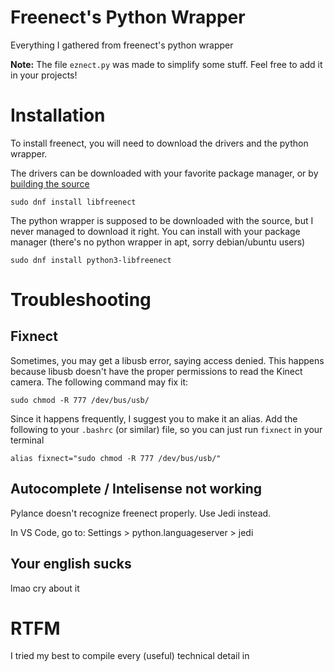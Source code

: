 # Freenect's Python Wrapper
Everything I gathered from freenect's python wrapper

 **Note:** The file `eznect.py` was made to simplify some stuff. Feel free to add it in your projects!

# Installation

To install freenect, you will need to download the drivers and the python wrapper.

The drivers can be downloaded with your favorite package manager, or by [building the source](https://github.com/OpenKinect/libfreenect)

    sudo dnf install libfreenect

The python wrapper is supposed to be downloaded with the source, but I never managed to download it right. You can install with your package manager (there's no python wrapper in apt, sorry debian/ubuntu users)

    sudo dnf install python3-libfreenect

# Troubleshooting
## Fixnect

Sometimes, you may get a libusb error, saying access denied. This happens because libusb doesn't have the proper permissions to read the Kinect camera. The following command may fix it:

    sudo chmod -R 777 /dev/bus/usb/

Since it happens frequently, I suggest you to make it an alias. Add the following to your `.bashrc` (or similar) file, so you can just run `fixnect` in your terminal

    alias fixnect="sudo chmod -R 777 /dev/bus/usb/"

## Autocomplete / Intelisense not working

Pylance doesn't recognize freenect properly. Use Jedi instead.

In VS Code, go to: Settings > python.languageserver > jedi

## Your english sucks

lmao cry about it

# RTFM

I tried my best to compile every (useful) technical detail in 